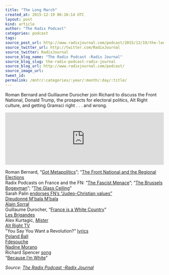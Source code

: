 ```yaml
---
title: "The Long March"
created_at: 2015-12-19 06:16:14 UTC
layout: post
kind: article
author: "The Radix Podcast"
categories: podcast
tags: 
source_post_url: http://www.radixjournal.com/podcast/2015/12/19/the-long-march
source_twitter_url: http://twitter.com/RadixJournal
source_twitter: RadixJournal
source_blog_name: "The Radix Podcast -Radix Journal"
source_blog_slug: the-radix-podcast-radix-journal
source_blog_url: http://www.radixjournal.com/podcast/
source_image_url: 
tweet_id:
permalink: /mntr/:categories/:year/:month/:day/:title/
---
```

<p>Roman Bernard and Guillaume Durocher join Richard to discuss the Front National, Donald Trump, the prospects for electoral politics, Alt Right culture, and getting Gramsci right . . . and wrong.</p><iframe scrolling="no" src="https://w.soundcloud.com/player/?url=https%3A//api.soundcloud.com/tracks/238088374&amp;color=ff5500&amp;auto_play=false&amp;hide_related=false&amp;show_comments=true&amp;show_user=true&amp;show_reposts=false" width="100%" frameborder="no" height="166"></iframe><p>Roman Bernard, “<a href="http://www.radixjournal.com/journal/got-metapolitics">Got Metapolitics</a>”; “<a href="http://www.radixjournal.com/blog/french-regional-elections-first-round">The Front National and the Regional Elections</a> <br>
Radix Podcasts on France and the FN: “<a href="http://www.radixjournal.com/podcast/2014/4/1/the-fascist-menace?rq=fascist%20menace">The Fascist Menace</a>”; “<a href="http://www.radixjournal.com/podcast/2014/5/27/the-brussels-bogeyman?rq=bogeyman">The Brussels Bogeyman</a>”; “<a href="http://www.radixjournal.com/podcast/2015/4/9/the-glass-ceiling">The Glass Ceiling</a>" <br>
Sarah Palin <a href="http://www.breitbart.com/national-security/2015/12/13/exclusive-sarah-palin-marion-marechal-le-pen-and-16-centuries-of-christian-france/">endorses FN’s “Judeo-Christian values”</a> <br>
<a href="https://en.wikipedia.org/wiki/Dieudonné_M%27bala_M%27bala">Dieudonné M'bala M’bala</a> <br>
<a href="https://en.wikipedia.org/wiki/Alain_Soral">Alain Sorral</a> <br>
Guillaume Durocher, “<a href="http://www.theoccidentalobserver.net/2015/10/conservative-politician-punished-pointing-out-france-is-a-white-country/">France is a White Country</a>" <br>
<a href="https://www.youtube.com/watch?v=gw4p96AHcfw">Les Brigandes</a> <br>
Alex Kurtagic, <em><a href="http://www.amazon.com/exec/obidos/ASIN/0956183506/washisummipub-20">Mister</a></em> <br>
<a href="http://www.radixjournal.com/blog/2015/9/27/some-truly-amazing-identitarian-alt-right-videos?rq=alt%20right%20tv">Alt Right TV</a> <br>
"You Say You Want a Revolution?” <a href="http://www.metrolyrics.com/revolution-lyrics-beatles.html">lyrics</a> <br>
<a href="http://polandballcomics.tumblr.com">Poland Ball</a> <br>
<a href="http://www.fdesouche.com">Fdesouche</a> <br>
<a href="https://en.wikipedia.org/wiki/Nadine_Morano">Nadine Morano</a> <br>
Richard Spencer <a href="https://forum.therightstuff.biz/topic/1620/richard-spencer-whites-whites-baby-lyrics?page=2">song</a> <br>
“<a href="https://www.youtube.com/watch?v=bJpisLytQGo">Because I’m White</a>"  </p><div class="">
    <i>Source: <a href="http://www.radixjournal.com/podcast/">The Radix Podcast -Radix Journal</a></i>
</div>
